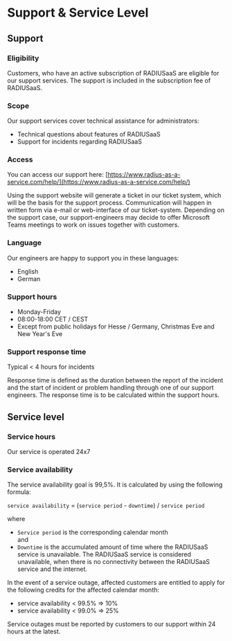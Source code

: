 # Support & Service Level

## Support

### Eligibility

Customers, who have an active subscription of RADIUSaaS are eligible for our support services. The support is included in the subscription fee of RADIUSaaS.

### Scope

Our support services cover technical assistance for administrators:

* Technical questions about features of RADIUSaaS
* Support for incidents regarding RADIUSaaS

### Access

You can access our support here: [https://www.radius-as-a-service.com/help/](https://www.radius-as-a-service.com/help/)

Using the support website will generate a ticket in our ticket system, which will be the basis for the support process. Communication will happen in written form via e-mail or web-interface of our ticket-system. Depending on the support case, our support-engineers may decide to offer Microsoft Teams meetings to work on issues together with customers.

### Language

Our engineers are happy to support you in these languages:

* English
* German

### Support hours

* Monday-Friday
* 08:00-18:00 CET / CEST
* Except from public holidays for Hesse / Germany, Christmas Eve and New Year's Eve

### Support response time

Typical < 4 hours for incidents

Response time is defined as the duration between the report of the incident and the start of incident or problem handling through one of our support engineers. The response time is to be calculated within the support hours.

## Service level

### Service hours

Our service is operated 24x7

### Service availability

The service availability goal is 99,5%. It is calculated by using the following formula:&#x20;

`service availability` = (`service period` - `downtime`) / `service period`&#x20;

where

* `Service period` is the corresponding calendar month\
  and&#x20;
* `Downtime` is the accumulated amount of time where the RADIUSaaS service is unavailable. The RADIUSaaS service is considered unavailable, when there is no connectivity between the RADIUSaaS service and the internet.

In the event of a service outage, affected customers are entitled to apply for the following credits for the affected calendar month:

* service availability < 99.5% => 10%
* service availability < 99.0% => 25%

Service outages must be reported by customers to our support within 24 hours at the latest.

